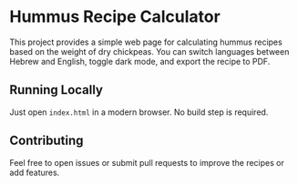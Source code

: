 # Hummus Recipe Calculator

This project provides a simple web page for calculating hummus recipes based on the weight of dry chickpeas. You can switch languages between Hebrew and English, toggle dark mode, and export the recipe to PDF.

## Running Locally
Just open `index.html` in a modern browser. No build step is required.

## Contributing
Feel free to open issues or submit pull requests to improve the recipes or add features.
